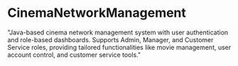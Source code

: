 # CinemaNetworkManagement
"Java-based cinema network management system with user authentication and role-based dashboards. Supports Admin, Manager, and Customer Service roles, providing tailored functionalities like movie management, user account control, and customer service tools."
